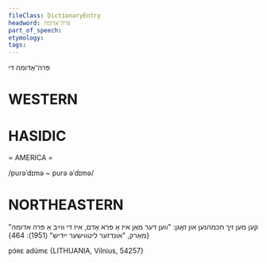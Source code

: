 ```yaml
---
fileClass: DictionaryEntry
headword: פּרה־אַדומה
part_of_speech: 
etymology: 
tags: 
---
```

פּרה־אַדומה
די

WESTERN
========

HASIDIC
=======
= AMERICA = 

/purəˈdɪmə ~ purə əˈdɪmə/

NORTHEASTERN
==============

קען מען זיך חכמהנען און זאָגן: "ווען דער מאַן איז אַ פּרא אָדם, איז די ווײַב אַ פּרה אדומה"
{מאַרק, "אונדזער ליטווישער ייִדיש" (1951): 464}

pɔ́ʀɛ adúmɛ {LITHUANIA, Vilnius, 54257}